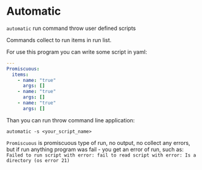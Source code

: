 # Automatic
`automatic` run command throw user defined scripts

Commands collect to run items in run list.

For use this program you can write some script in yaml:

```yaml
---
Promiscuous:
  items:
    - name: "true"
      args: []
    - name: "true"
      args: []
    - name: "true"
      args: []

```

Than you can run throw command line application:

`automatic -s <your_script_name>`

`Promiscuous` is promiscuous type of run, no output, no collect any errors, but
if run anything program was fail - you get an error of run, such as:
`Failed to run script with error: fail to read script with error: Is a directory (os error 21)`
